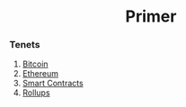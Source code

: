 <h1 align="center">Primer</h1>

### Tenets
1. [Bitcoin](./bitcoin/README.md)
2. [Ethereum](./ethereum/README.md)
3. [Smart Contracts](./smart_contracts/README.md)
4. [Rollups](./rollups/README.md)
